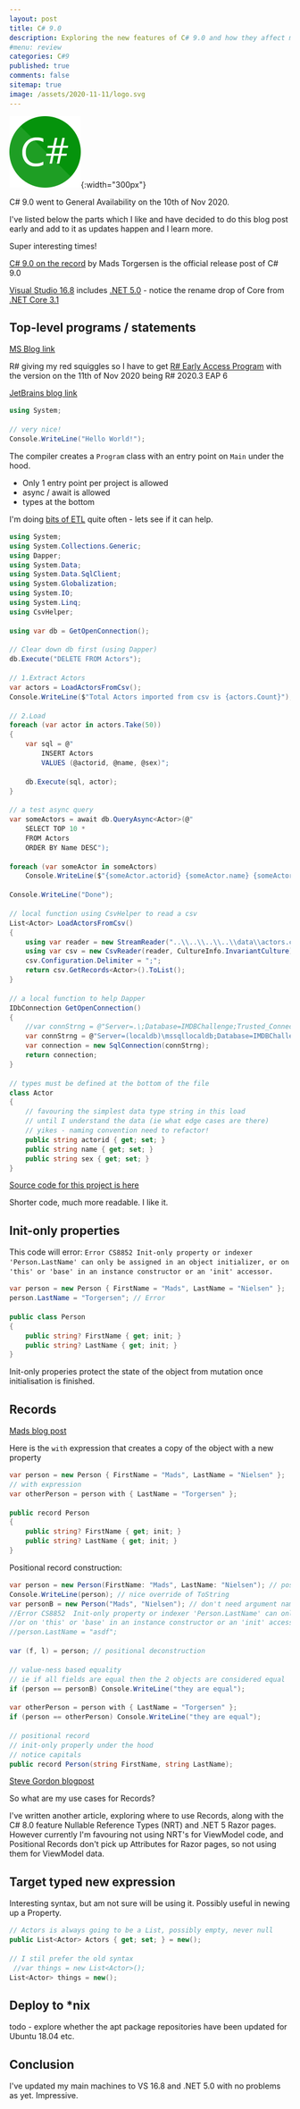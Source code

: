 ```yaml
---
layout: post
title: C# 9.0
description: Exploring the new features of C# 9.0 and how they affect me in current projects - top level statements, records and more.
#menu: review
categories: C#9 
published: true 
comments: false     
sitemap: true
image: /assets/2020-11-11/logo.svg
---
```


<!-- ![alt text](/assets/2020-11-11/logo.svg "C# Logo"){:width="300px"} -->
![C# Logo](/assets/2020-11-11/logo.svg "C# Logo"){:width="300px"}

C# 9.0 went to General Availability on the 10th of Nov 2020. 

I've listed below the parts which I like and have decided to do this blog post early and add to it as updates happen and I learn more.

Super interesting times!

[C# 9.0 on the record](https://devblogs.microsoft.com/dotnet/c-9-0-on-the-record) by Mads Torgersen is the official release post of C# 9.0

[Visual Studio 16.8](https://visualstudio.microsoft.com/downloads/) includes [.NET 5.0](https://dotnet.microsoft.com/download/dotnet/5.0) - notice the rename drop of Core from [.NET Core 3.1](https://dotnet.microsoft.com/download/dotnet-core/3.1)

## Top-level programs / statements

[MS Blog link](https://devblogs.microsoft.com/dotnet/c-9-0-on-the-record/#top-level-programs)

R# giving my red squiggles so I have to get [R# Early Access Program](https://www.jetbrains.com/resharper/nextversion/#section=windows) with the version on the 11th of Nov 2020 being R# 2020.3 EAP 6

[JetBrains blog link](https://blog.jetbrains.com/dotnet/2020/10/08/top-level-statements-in-resharper-and-rider/)

```cs
using System;

// very nice!
Console.WriteLine("Hello World!");
```

The compiler creates a `Program` class with an entry point on `Main` under the hood.

- Only 1 entry point per project is allowed
- async / await is allowed
- types at the bottom

I'm doing [bits of ETL](/2020/05/07/Extract-Transform-Load-with-Csharp-Beginners-Guide) quite often - lets see if it can help.

```cs
using System;
using System.Collections.Generic;
using Dapper;
using System.Data;
using System.Data.SqlClient;
using System.Globalization;
using System.IO;
using System.Linq;
using CsvHelper;

using var db = GetOpenConnection();

// Clear down db first (using Dapper)
db.Execute("DELETE FROM Actors");

// 1.Extract Actors
var actors = LoadActorsFromCsv();
Console.WriteLine($"Total Actors imported from csv is {actors.Count}"); // 98,690

// 2.Load
foreach (var actor in actors.Take(50))
{
    var sql = @"
        INSERT Actors
        VALUES (@actorid, @name, @sex)";

    db.Execute(sql, actor);
}

// a test async query
var someActors = await db.QueryAsync<Actor>(@"
    SELECT TOP 10 * 
    FROM Actors 
    ORDER BY Name DESC");

foreach (var someActor in someActors) 
    Console.WriteLine($"{someActor.actorid} {someActor.name} {someActor.sex}");

Console.WriteLine("Done");
    
// local function using CsvHelper to read a csv
List<Actor> LoadActorsFromCsv()
{
    using var reader = new StreamReader("..\\..\\..\\..\\data\\actors.csv");
    using var csv = new CsvReader(reader, CultureInfo.InvariantCulture);
    csv.Configuration.Delimiter = ";";
    return csv.GetRecords<Actor>().ToList();
}

// a local function to help Dapper
IDbConnection GetOpenConnection()
{
    //var connStrng = @"Server=.\;Database=IMDBChallenge;Trusted_Connection=True;MultipleActiveResultSets=true";
    var connStrng = @"Server=(localdb)\mssqllocaldb;Database=IMDBChallenge;Trusted_Connection=True;MultipleActiveResultSets=true";
    var connection = new SqlConnection(connStrng);
    return connection;
}

// types must be defined at the bottom of the file
class Actor
{
    // favouring the simplest data type string in this load
    // until I understand the data (ie what edge cases are there)
    // yikes - naming convention need to refactor!
    public string actorid { get; set; }
    public string name { get; set; }
    public string sex { get; set; }
}
```

[Source code for this project is here](https://github.com/djhmateer/cs9-features)

Shorter code, much more readable. I like it.


## Init-only properties

This code will error: `Error CS8852 Init-only property or indexer 'Person.LastName' can only be assigned in an object initializer, or on 'this' or 'base' in an instance constructor or an 'init' accessor.`


```cs
var person = new Person { FirstName = "Mads", LastName = "Nielsen" };
person.LastName = "Torgersen"; // Error 

public class Person
{
    public string? FirstName { get; init; }
    public string? LastName { get; init; }
}
```

Init-only properies protect the state of the object from mutation once initialisation is finished.


## Records

[Mads blog post](https://devblogs.microsoft.com/dotnet/c-9-0-on-the-record/#records)

Here is the `with` expression that creates a copy of the object with a new property

```cs
var person = new Person { FirstName = "Mads", LastName = "Nielsen" };
// with expression
var otherPerson = person with { LastName = "Torgersen" };

public record Person
{
    public string? FirstName { get; init; }
    public string? LastName { get; init; }
}
```

Positional record construction:

```cs
var person = new Person(FirstName: "Mads", LastName: "Nielsen"); // positional construction
Console.WriteLine(person); // nice override of ToString
var personB = new Person("Mads", "Nielsen"); // don't need argument names
//Error CS8852	Init-only property or indexer 'Person.LastName' can only be assigned in an object initializer,
//or on 'this' or 'base' in an instance constructor or an 'init' accessor.	
//person.LastName = "asdf";

var (f, l) = person; // positional deconstruction

// value-ness based equality
// ie if all fields are equal then the 2 objects are considered equal
if (person == personB) Console.WriteLine("they are equal");

var otherPerson = person with { LastName = "Torgersen" };
if (person == otherPerson) Console.WriteLine("they are equal");

// positional record
// init-only properly under the hood
// notice capitals
public record Person(string FirstName, string LastName);

```

[Steve Gordon blogpost](https://www.stevejgordon.co.uk/playing-with-csharp-9-top-level-programs-records-and-elasticsearch-dotnet#RECORDS)

So what are my use cases for Records?

I've written another article, exploring where to use Records, along with the C# 8.0 feature Nullable Reference Types (NRT) and .NET 5 Razor pages. However currently I'm favouring not using NRT's for ViewModel code, and Positional Records don't pick up Attributes for Razor pages, so not using them for ViewModel data.

## Target typed new expression 

Interesting syntax, but am not sure will be using it. Possibly useful in newing up a Property.

```cs
// Actors is always going to be a List, possibly empty, never null
public List<Actor> Actors { get; set; } = new();

// I stil prefer the old syntax
 //var things = new List<Actor>();
List<Actor> things = new();

```

## Deploy to *nix

todo - explore whether the apt package repositories have been updated for Ubuntu 18.04 etc.

## Conclusion

I've updated my main machines to VS 16.8 and .NET 5.0 with no problems as yet. Impressive.


